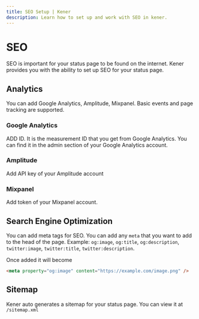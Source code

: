 ```yaml
---
title: SEO Setup | Kener
description: Learn how to set up and work with SEO in kener.
---
```


# SEO

SEO is important for your status page to be found on the internet. Kener provides you with the ability to set up SEO for your status page.

## Analytics

You can add Google Analytics, Amplitude, Mixpanel. Basic events and page tracking are supported.

### Google Analytics

ADD ID. It is the measurement ID that you get from Google Analytics. You can find it in the admin section of your Google Analytics account.

### Amplitude

Add API key of your Amplitude account

### Mixpanel

Add token of your Mixpanel account.

## Search Engine Optimization

You can add meta tags for SEO. You can add any `meta` that you want to add to the head of the page. Example: `og:image`, `og:title`, `og:description`, `twitter:image`, `twitter:title`, `twitter:description`.

Once added it will become

```html
<meta property="og:image" content="https://example.com/image.png" />
```

## Sitemap

Kener auto generates a sitemap for your status page. You can view it at `/sitemap.xml`
